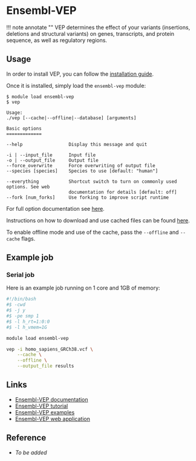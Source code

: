 <!-- Vep -->

# Ensembl-VEP
!!! note annotate ""
    VEP determines the effect of your variants (insertions, deletions and structural variants) on genes, transcripts, and protein sequence, as well as regulatory regions.


## Usage
In order to install VEP, you can follow the [installation guide](https://www.ensembl.org/info/docs/tools/vep/script/vep_download.html).

Once it is installed, simply load the `ensembl-vep` module:

```
$ module load ensembl-vep
$ vep

Usage:
./vep [--cache|--offline|--database] [arguments]

Basic options
=============

--help                 Display this message and quit

-i | --input_file      Input file
-o | --output_file     Output file
--force_overwrite      Force overwriting of output file
--species [species]    Species to use [default: "human"]

--everything           Shortcut switch to turn on commonly used options. See web
                       documentation for details [default: off]
--fork [num_forks]     Use forking to improve script runtime
```

For full option documentation see [here](https://www.ensembl.org/info/docs/tools/vep/script/vep_options.html).

Instructions on how to download and use cached files can be found [here](https://www.ensembl.org/info/docs/tools/vep/script/vep_cache.html).

To enable offline mode and use of the cache, pass the `--offline` and `--cache` flags.

## Example job
### Serial job
Here is an example job running on 1 core and 1GB of memory:

```bash
#!/bin/bash
#$ -cwd
#$ -j y
#$ -pe smp 1
#$ -l h_rt=1:0:0
#$ -l h_vmem=1G

module load ensembl-vep

vep -i homo_sapiens_GRCh38.vcf \
    --cache \
    --offline \
    --output_file results
```

## Links

- [Ensembl-VEP documentation](https://www.ensembl.org/info/docs/tools/vep/script/VEP_script_documentation.pdf)
- [Ensembl-VEP tutorial](https://www.ensembl.org/info/docs/tools/vep/script/vep_tutorial.html)
- [Ensembl-VEP examples](https://www.ensembl.org/info/docs/tools/vep/script/vep_example.html)
- [Ensembl-VEP web application](https://www.ensembl.org/Tools/VEP)

## Reference

- _To be added_
